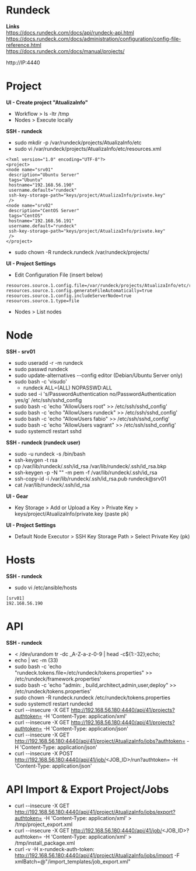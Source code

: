# Rundeck

**Links**<br>
https://docs.rundeck.com/docs/api/rundeck-api.html<br>
https://docs.rundeck.com/docs/administration/configuration/config-file-reference.html<br>
https://docs.rundeck.com/docs/manual/projects/<br>

http://IP:4440

# Project
**UI - Create project "AtualizaInfo"**
* Workflow > ls -ltr /tmp
* Nodes > Execute locally

**SSH - rundeck**
* sudo mkdir -p /var/rundeck/projects/AtualizaInfo/etc<br>
* sudo vi /var/rundeck/projects/AtualizaInfo/etc/resources.xml<br>
```
<?xml version="1.0" encoding="UTF-8"?>
<project>
<node name="srv01"
 description="Ubuntu Server"
 tags="Ubuntu"
 hostname="192.168.56.190"
 username.default="rundeck"
 ssh-key-storage-path="keys/project/AtualizaInfo/private.key"
 />
<node name="srv02"
 description="CentOS Server"
 tags="CentOS"
 hostname="192.168.56.191"
 username.default="rundeck"
 ssh-key-storage-path="keys/project/AtualizaInfo/private.key"
 />
</project>
```
* sudo chown -R rundeck.rundeck /var/rundeck/projects/

**UI - Project Settings**
* Edit Configuration File (insert below)
```
resources.source.1.config.file=/var/rundeck/projects/AtualizaInfo/etc/resources.xml
resources.source.1.config.generateFileAutomatically=true
resources.source.1.config.includeServerNode=true
resources.source.1.type=file
```
* Nodes > List nodes

# Node
**SSH - srv01**
* sudo useradd -r -m rundeck
* sudo passwd rundeck
* sudo update-alternatives --config editor (Debian/Ubuntu Server only)
* sudo bash -c 'visudo'
  * rundeck ALL=(ALL) NOPASSWD:ALL
* sudo sed -i 's/PasswordAuthentication no/PasswordAuthentication yes/g' /etc/ssh/sshd_config
* sudo bash -c 'echo "AllowUsers root" >> /etc/ssh/sshd_config'
* sudo bash -c 'echo "AllowUsers rundeck" >> /etc/ssh/sshd_config'
* sudo bash -c 'echo "AllowUsers fabio" >> /etc/ssh/sshd_config'
* sudo bash -c 'echo "AllowUsers vagrant" >> /etc/ssh/sshd_config'
* sudo systemctl restart sshd

**SSH - rundeck (rundeck user)**
* sudo -u rundeck -s /bin/bash
* ssh-keygen -t rsa
* cp /var/lib/rundeck/.ssh/id_rsa /var/lib/rundeck/.ssh/id_rsa.bkp
* ssh-keygen -p -N "" -m pem -f /var/lib/rundeck/.ssh/id_rsa
* ssh-copy-id -i /var/lib/rundeck/.ssh/id_rsa.pub rundeck@srv01
* cat /var/lib/rundeck/.ssh/id_rsa

**UI - Gear**
* Key Storage > Add or Upload a Key > Private Key > keys/project/AtualizaInfo/private.key (paste pk)

**UI - Project Settings**
* Default Node Executor > SSH Key Storage Path > Select Private Key (pk)

# Hosts
**SSH - rundeck**
* sudo vi /etc/ansible/hosts
```
[srv01]
192.168.56.190
```

# API
**SSH - rundeck**
* < /dev/urandom tr -dc _A-Z-a-z-0-9 | head -c${1:-32};echo; 
* echo <TOKEN> | wc -m (33)
* sudo bash -c 'echo "rundeck.tokens.file=/etc/rundeck/tokens.properties" >> /etc/rundeck/framework.properties'
* sudo bash -c 'echo "admin: <TOKEN>, build,architect,admin,user,deploy" >> /etc/rundeck/tokens.properties'
* sudo chown -R rundeck.rundeck /etc/rundeck/tokens.properties
* sudo systemctl restart rundeckd
* curl --insecure -X GET http://192.168.56.180:4440/api/41/projects?authtoken=<TOKEN> -H 'Content-Type: application/xml'
* curl --insecure -X GET http://192.168.56.180:4440/api/41/projects?authtoken=<TOKEN> -H 'Content-Type: application/json'
* curl --insecure -X GET http://192.168.56.180:4440/api/41/project/AtualizaInfo/jobs?authtoken=<TOKEN> -H 'Content-Type: application/json'
* curl --insecure -X POST http://192.168.56.180:4440/api/41/job/<JOB_ID>/run?authtoken=<TOKEN> -H 'Content-Type: application/json'

# API Import & Export Project/Jobs
* curl --insecure -X GET http://192.168.56.180:4440/api/41/project/AtualizaInfo/jobs/export?authtoken=<TOKEN> -H 'Content-Type: application/xml' > /tmp/project_export.xml
* curl --insecure -X GET http://192.168.56.180:4440/api/41/job/<JOB_ID>?authtoken=<TOKEN> -H 'Content-Type: application/xml' > /tmp/install_package.xml
* curl -v -H x-rundeck-auth-token:<TOKEN> http://192.168.56.180:4440/api/41/project/AtualizaInfo/jobs/import -F xmlBatch=@"/import_templates/job_export.xml"
